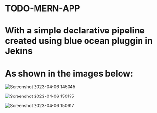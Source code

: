 # TODO-MERN-APP

# With a simple declarative pipeline created using blue ocean pluggin in Jekins

# As shown in the images below:

![Screenshot 2023-04-06 145045](https://user-images.githubusercontent.com/123246875/230400591-2d89fdfd-3bbc-415e-9508-23703f264d21.png)

![Screenshot 2023-04-06 150155](https://user-images.githubusercontent.com/123246875/230401990-1f7705fc-07f2-485a-9dea-6509c1a27dfe.png)

![Screenshot 2023-04-06 150617](https://user-images.githubusercontent.com/123246875/230402442-55f3d268-07d3-4871-a5e1-04c2ac7d5c9a.png)


